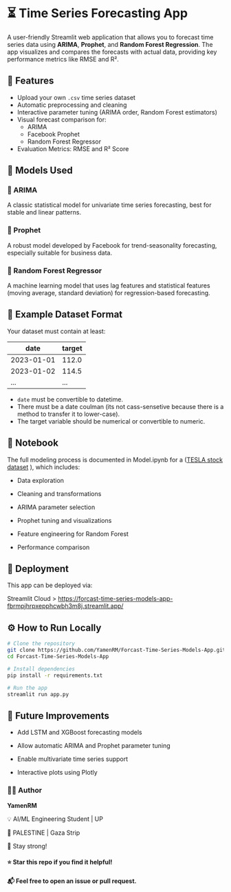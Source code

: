 # ⏳ Time Series Forecasting App

A user-friendly Streamlit web application that allows you to forecast time series data using **ARIMA**, **Prophet**, and **Random Forest Regression**. The app visualizes and compares the forecasts with actual data, providing key performance metrics like RMSE and R².

## 📌 Features

- Upload your own `.csv` time series dataset
- Automatic preprocessing and cleaning
- Interactive parameter tuning (ARIMA order, Random Forest estimators)
- Visual forecast comparison for:
  - ARIMA
  - Facebook Prophet
  - Random Forest Regressor
- Evaluation Metrics: RMSE and R² Score

## 🧠 Models Used

### 🔸 ARIMA
A classic statistical model for univariate time series forecasting, best for stable and linear patterns.

### 🔸 Prophet
A robust model developed by Facebook for trend-seasonality forecasting, especially suitable for business data.

### 🔸 Random Forest Regressor
A machine learning model that uses lag features and statistical features (moving average, standard deviation) for regression-based forecasting.

## 📁 Example Dataset Format

Your dataset must contain at least:

| date       | target       |
|------------|--------------|
| 2023-01-01 | 112.0        |
| 2023-01-02 | 114.5        |
| ...        | ...          |

- `date` must be convertible to datetime.
- There must be a date coulman (its not cass-sensetive because there is a method to transfer it to lower-case).
- The target variable should be numerical or convertible to numeric.

## 📝 Notebook

The full modeling process is documented in Model.ipynb for a ([TESLA stock dataset](https://www.kaggle.com/datasets/varpit94/tesla-stock-data-updated-till-28jun2021) ), which includes:

 - Data exploration

 - Cleaning and transformations

 - ARIMA parameter selection

 - Prophet tuning and visualizations

 - Feature engineering for Random Forest

 - Performance comparison

## 🚀 Deployment

This app can be deployed via:

 Streamlit Cloud > https://forcast-time-series-models-app-fbrmpjhrpxepphcwbh3m8j.streamlit.app/

## ⚙️ How to Run Locally

```bash
# Clone the repository
git clone https://github.com/YamenRM/Forcast-Time-Series-Models-App.git
cd Forcast-Time-Series-Models-App

# Install dependencies
pip install -r requirements.txt

# Run the app
streamlit run app.py
```

## 📌 Future Improvements

 - Add LSTM and XGBoost forecasting models

 - Allow automatic ARIMA and Prophet parameter tuning

 - Enable multivariate time series support

 - Interactive plots using Plotly

### 👨‍💻 Author

  **YamenRM**
  
💡 AI/ML Engineering Student | UP

📍 PALESTINE | Gaza Strip

💪 Stay strong!

#### ⭐ Star this repo if you find it helpful!

#### 📬 Feel free to open an issue or pull request.
